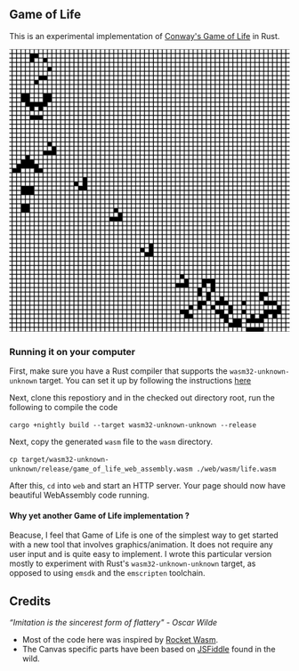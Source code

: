 ## Game of Life ##

This is an experimental implementation of [Conway's Game of Life](https://en.wikipedia.org/wiki/Conway%27s_Game_of_Life) in Rust. 

![Screenshot](https://raw.githubusercontent.com/aishraj/game-of-life-web-assembly/master/screenshots/glider-gen.png)


### Running it on your computer ###

First, make sure you have a Rust compiler that supports the `wasm32-unknown-unknown` target.
You can set it up by following the instructions [here](https://www.hellorust.com/setup/wasm-target/)

Next, clone this repostiory and in the checked out directory root, run the following to compile the code

`cargo +nightly build --target wasm32-unknown-unknown --release`

Next, copy the generated `wasm` file to the `wasm` directory.

`cp target/wasm32-unknown-unknown/release/game_of_life_web_assembly.wasm ./web/wasm/life.wasm`

After this, `cd` into `web` and start an HTTP server. Your page should now have beautiful WebAssembly code running.

#### Why yet another Game of Life implementation ? ####
Beacuse, I feel that Game of Life is one of the simplest way to get started with a new tool that involves graphics/animation. It does not require any user input and is quite easy to implement. I wrote this particular version mostly to experiment with Rust's `wasm32-unknown-unknown` target, as opposed to using `emsdk` and the `emscripten` toolchain.

## Credits ##

_“Imitation is the sincerest form of flattery" - Oscar Wilde_

 - Most of the code here was inspired by [Rocket Wasm](https://aochagavia.github.io/blog/rocket---a-rust-game-running-on-wasm/).
- The Canvas specific parts have been based on [JSFiddle](http://jsfiddle.net/ankr/tgjLA/) found in the wild.

